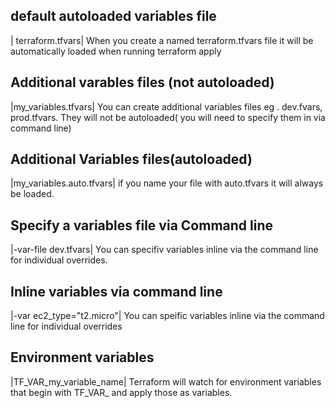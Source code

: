 ## default autoloaded variables file

| terraform.tfvars|  When you create a named terraform.tfvars file it will be automatically loaded when running terraform apply


## Additional varables files (not autoloaded)

|my_variables.tfvars| You can create additional variables files eg . dev.fvars, prod.tfvars. They will not be autoloaded( you will need to specify them in via command line)

## Additional Variables files(autoloaded)

|my_variables.auto.tfvars| if you name your file with auto.tfvars it will always be loaded.

## Specify a variables file via Command line

|-var-file dev.tfvars| You can specifiv variables inline via the command line for individual overrides.

## Inline variables via command line

|-var ec2_type="t2.micro"| You can speific variables inline via the command line for individual overrides

## Environment variables

|TF_VAR_my_variable_name| Terraform will watch for environment variables that begin with TF_VAR_ and apply those as variables.